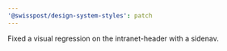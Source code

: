 ```yaml
---
'@swisspost/design-system-styles': patch
---
```


Fixed a visual regression on the intranet-header with a sidenav.
